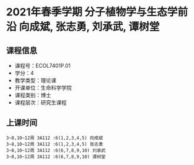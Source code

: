 # 2021年春季学期 分子植物学与生态学前沿 向成斌, 张志勇, 刘承武, 谭树堂






## 课程信息

- 课程号：ECOL7401P.01
- 学分：4
- 教学类型：理论课
- 开课单位：生命科学学院
- 课程类别：博士
- 课程层次：研究生课程

## 上课时间

```
3~8,10~12周 3A112 :6(1,2,3,4,5) 向成斌
3~8,10~12周 3A112 :6(1,2,3,4,5) 张志勇
3~8,10~12周 3A112 :6(6,7,8,9,10) 刘承武
3~8,10~12周 3A112 :6(6,7,8,9,10) 谭树堂
```

